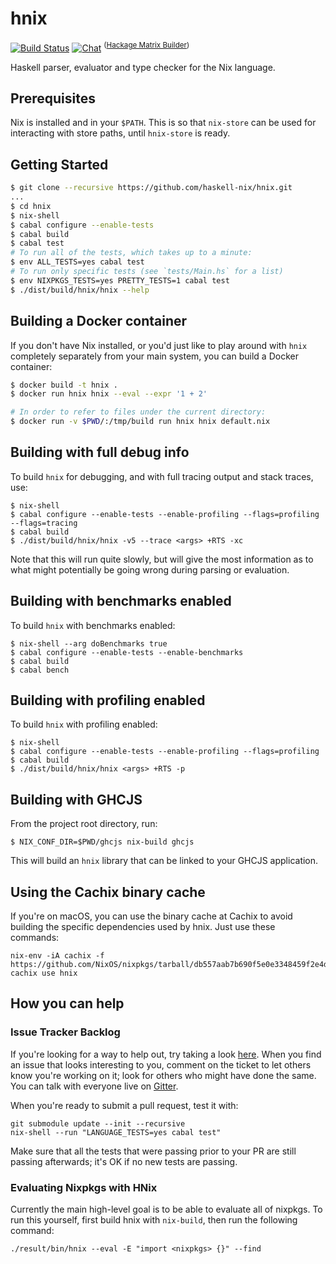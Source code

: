 # hnix

[![Build Status](https://api.travis-ci.org/haskell-nix/hnix.svg)](https://travis-ci.org/haskell-nix/hnix)
[![Chat](https://badges.gitter.im/Join%20Chat.svg)](https://gitter.im/haskell-nix/Lobby)
<sup>([Hackage Matrix Builder](https://matrix.hackage.haskell.org/package/hnix))</sup>

Haskell parser, evaluator and type checker for the Nix language.

## Prerequisites

Nix is installed and in your `$PATH`. This is so that `nix-store` can be used
for interacting with store paths, until `hnix-store` is ready.

## Getting Started

```bash
$ git clone --recursive https://github.com/haskell-nix/hnix.git
...
$ cd hnix
$ nix-shell
$ cabal configure --enable-tests
$ cabal build
$ cabal test
# To run all of the tests, which takes up to a minute:
$ env ALL_TESTS=yes cabal test
# To run only specific tests (see `tests/Main.hs` for a list)
$ env NIXPKGS_TESTS=yes PRETTY_TESTS=1 cabal test
$ ./dist/build/hnix/hnix --help
```

## Building a Docker container

If you don't have Nix installed, or you'd just like to play around with `hnix`
completely separately from your main system, you can build a Docker container:

```bash
$ docker build -t hnix .
$ docker run hnix hnix --eval --expr '1 + 2'

# In order to refer to files under the current directory:
$ docker run -v $PWD/:/tmp/build run hnix hnix default.nix
```

## Building with full debug info

To build `hnix` for debugging, and with full tracing output and stack traces,
use:

```
$ nix-shell
$ cabal configure --enable-tests --enable-profiling --flags=profiling --flags=tracing
$ cabal build
$ ./dist/build/hnix/hnix -v5 --trace <args> +RTS -xc
```

Note that this will run quite slowly, but will give the most information as to
what might potentially be going wrong during parsing or evaluation.

## Building with benchmarks enabled

To build `hnix` with benchmarks enabled:

```
$ nix-shell --arg doBenchmarks true
$ cabal configure --enable-tests --enable-benchmarks
$ cabal build
$ cabal bench
```

## Building with profiling enabled

To build `hnix` with profiling enabled:

```
$ nix-shell
$ cabal configure --enable-tests --enable-profiling --flags=profiling
$ cabal build
$ ./dist/build/hnix/hnix <args> +RTS -p
```

## Building with GHCJS

From the project root directory, run:

```
$ NIX_CONF_DIR=$PWD/ghcjs nix-build ghcjs
```

This will build an `hnix` library that can be linked to your GHCJS
application.

## Using the Cachix binary cache

If you're on macOS, you can use the binary cache at Cachix to avoid building
the specific dependencies used by hnix. Just use these commands:

    nix-env -iA cachix -f https://github.com/NixOS/nixpkgs/tarball/db557aab7b690f5e0e3348459f2e4dc8fd0d9298
    cachix use hnix

## How you can help

### Issue Tracker Backlog

If you're looking for a way to help out, try taking a look
[here](https://github.com/haskell-nix/hnix/issues?q=is%3Aissue+is%3Aopen+label%3A%22help+wanted%22+no%3Aassignee).
When you find an issue that looks interesting to you, comment on the ticket to
let others know you're working on it; look for others who might have done the
same. You can talk with everyone live on
[Gitter](https://gitter.im/haskell-nix/Lobby).

When you're ready to submit a pull request, test it with:
```
git submodule update --init --recursive
nix-shell --run "LANGUAGE_TESTS=yes cabal test"
```

Make sure that all the tests that were passing prior to your PR are still
passing afterwards; it's OK if no new tests are passing.

### Evaluating Nixpkgs with HNix

Currently the main high-level goal is to be able to evaluate all of nixpkgs. To
run this yourself, first build hnix with `nix-build`, then run the following
command:

```
./result/bin/hnix --eval -E "import <nixpkgs> {}" --find
```
